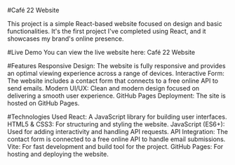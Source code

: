 #Café 22 Website

This project is a simple React-based website focused on design and basic functionalities. It's the first project I've completed using React, and it showcases my brand's online presence.

#Live Demo
You can view the live website here: Café 22 Website

#Features
Responsive Design: The website is fully responsive and provides an optimal viewing experience across a range of devices.
Interactive Form: The website includes a contact form that connects to a free online API to send emails.
Modern UI/UX: Clean and modern design focused on delivering a smooth user experience.
GitHub Pages Deployment: The site is hosted on GitHub Pages.

#Technologies Used
React: A JavaScript library for building user interfaces.
HTML5 & CSS3: For structuring and styling the website.
JavaScript (ES6+): Used for adding interactivity and handling API requests.
API Integration: The contact form is connected to a free online API to handle email submissions.
Vite: For fast development and build tool for the project.
GitHub Pages: For hosting and deploying the website.
